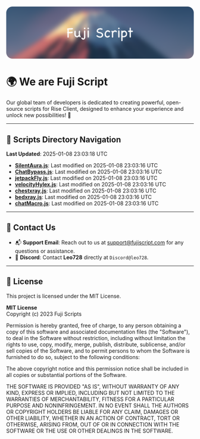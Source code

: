 ![Banner](.github/b.webp)

# 🌍 **We are Fuji Script**

Our global team of developers is dedicated to creating powerful, open-source scripts for Rise Client, designed to enhance your experience and unlock new possibilities! 🌟

---
<!-- SCRIPTS_NAVIGATION_START -->
## 📂 **Scripts Directory Navigation**

**Last Updated**: 2025-01-08 23:03:18 UTC

- **[SilentAura.js](scripts/SilentAura.js)**: Last modified on 2025-01-08 23:03:16 UTC
- **[ChatBypass.js](scripts/ChatBypass.js)**: Last modified on 2025-01-08 23:03:16 UTC
- **[jetpackFly.js](scripts/jetpackFly.js)**: Last modified on 2025-01-08 23:03:16 UTC
- **[velocityHylex.js](scripts/velocityHylex.js)**: Last modified on 2025-01-08 23:03:16 UTC
- **[chestxray.js](scripts/chestxray.js)**: Last modified on 2025-01-08 23:03:16 UTC
- **[bedxray.js](scripts/bedxray.js)**: Last modified on 2025-01-08 23:03:16 UTC
- **[chatMacro.js](scripts/chatMacro.js)**: Last modified on 2025-01-08 23:03:16 UTC

<!-- SCRIPTS_NAVIGATION_END -->

---

## 💬 **Contact Us**  
- 📬 **Support Email**: Reach out to us at [support@fujiscript.com](mailto:support@fujiscript.com) for any questions or assistance.  
- 💬 **Discord**: Contact **Leo728** directly at `Discord@leo728`.

---

## 📜 **License**

This project is licensed under the MIT License.  

**MIT License**  
Copyright (c) 2023 Fuji Scripts  

Permission is hereby granted, free of charge, to any person obtaining a copy of this software and associated documentation files (the "Software"), to deal in the Software without restriction, including without limitation the rights to use, copy, modify, merge, publish, distribute, sublicense, and/or sell copies of the Software, and to permit persons to whom the Software is furnished to do so, subject to the following conditions:  

The above copyright notice and this permission notice shall be included in all copies or substantial portions of the Software.  

THE SOFTWARE IS PROVIDED "AS IS", WITHOUT WARRANTY OF ANY KIND, EXPRESS OR IMPLIED, INCLUDING BUT NOT LIMITED TO THE WARRANTIES OF MERCHANTABILITY, FITNESS FOR A PARTICULAR PURPOSE AND NONINFRINGEMENT. IN NO EVENT SHALL THE AUTHORS OR COPYRIGHT HOLDERS BE LIABLE FOR ANY CLAIM, DAMAGES OR OTHER LIABILITY, WHETHER IN AN ACTION OF CONTRACT, TORT OR OTHERWISE, ARISING FROM, OUT OF OR IN CONNECTION WITH THE SOFTWARE OR THE USE OR OTHER DEALINGS IN THE SOFTWARE.  

